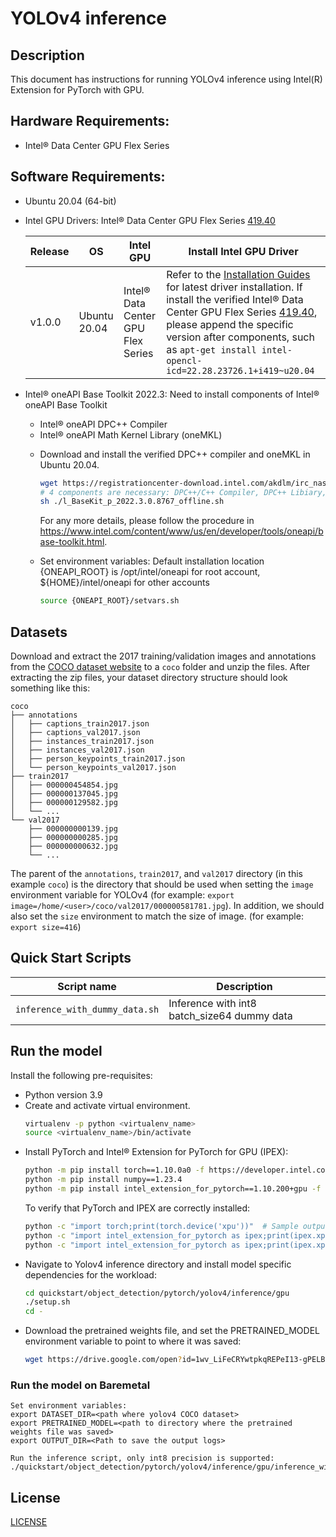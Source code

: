 <!--- 0. Title -->
# YOLOv4 inference

<!-- 10. Description -->
## Description

This document has instructions for running YOLOv4 inference using
Intel(R) Extension for PyTorch with GPU.

<!--- 20. GPU Setup -->
## Hardware Requirements:
- Intel® Data Center GPU Flex Series

## Software Requirements:
- Ubuntu 20.04 (64-bit)
- Intel GPU Drivers: Intel® Data Center GPU Flex Series [419.40](https://dgpu-docs.intel.com/releases/stable_419_40_20220914.html)

  |Release|OS|Intel GPU|Install Intel GPU Driver|
    |-|-|-|-|
    |v1.0.0|Ubuntu 20.04|Intel® Data Center GPU Flex Series| Refer to the [Installation Guides](https://dgpu-docs.intel.com/installation-guides/ubuntu/ubuntu-focal-dc.html) for latest driver installation. If install the verified Intel® Data Center GPU Flex Series [419.40](https://dgpu-docs.intel.com/releases/stable_419_40_20220914.html), please append the specific version after components, such as `apt-get install intel-opencl-icd=22.28.23726.1+i419~u20.04`|

- Intel® oneAPI Base Toolkit 2022.3: Need to install components of Intel® oneAPI Base Toolkit
  - Intel® oneAPI DPC++ Compiler
  - Intel® oneAPI Math Kernel Library (oneMKL)
  * Download and install the verified DPC++ compiler and oneMKL in Ubuntu 20.04.

    ```bash
    wget https://registrationcenter-download.intel.com/akdlm/irc_nas/18852/l_BaseKit_p_2022.3.0.8767_offline.sh
    # 4 components are necessary: DPC++/C++ Compiler, DPC++ Libiary, Threading Building Blocks and oneMKL
    sh ./l_BaseKit_p_2022.3.0.8767_offline.sh
    ```
    For any more details, please follow the procedure in https://www.intel.com/content/www/us/en/developer/tools/oneapi/base-toolkit.html.

  - Set environment variables: 
    Default installation location {ONEAPI_ROOT} is /opt/intel/oneapi for root account, ${HOME}/intel/oneapi for other accounts
    ```bash
    source {ONEAPI_ROOT}/setvars.sh
    ```


<!--- 30. Datasets -->
## Datasets

Download and extract the 2017 training/validation images and annotations from the
[COCO dataset website](https://cocodataset.org/#download) to a `coco` folder
and unzip the files. After extracting the zip files, your dataset directory
structure should look something like this:
```
coco
├── annotations
│   ├── captions_train2017.json
│   ├── captions_val2017.json
│   ├── instances_train2017.json
│   ├── instances_val2017.json
│   ├── person_keypoints_train2017.json
│   └── person_keypoints_val2017.json
├── train2017
│   ├── 000000454854.jpg
│   ├── 000000137045.jpg
│   ├── 000000129582.jpg
│   └── ...
└── val2017
    ├── 000000000139.jpg
    ├── 000000000285.jpg
    ├── 000000000632.jpg
    └── ...
```
The parent of the `annotations`, `train2017`, and `val2017` directory (in this example `coco`)
is the directory that should be used when setting the `image` environment
variable for YOLOv4 (for example: `export image=/home/<user>/coco/val2017/000000581781.jpg`).
In addition, we should also set the `size` environment to match the size of image.
(for example: `export size=416`)

<!--- 40. Quick Start Scripts -->
## Quick Start Scripts

| Script name | Description |
|-------------|-------------|
| `inference_with_dummy_data.sh` | Inference with int8 batch_size64 dummy data |

<!--- 50. Baremetal -->
## Run the model
Install the following pre-requisites:
* Python version 3.9
* Create and activate virtual environment.
  ```bash
  virtualenv -p python <virtualenv_name>
  source <virtualenv_name>/bin/activate
  ```
* Install PyTorch and Intel® Extension for PyTorch for GPU (IPEX):
  ```bash
  python -m pip install torch==1.10.0a0 -f https://developer.intel.com/ipex-whl-stable-xpu
  python -m pip install numpy==1.23.4
  python -m pip install intel_extension_for_pytorch==1.10.200+gpu -f https://developer.intel.com/ipex-whl-stable-xpu
  ```
  To verify that PyTorch and IPEX are correctly installed:
  ```bash
  python -c "import torch;print(torch.device('xpu'))"  # Sample output: "xpu"
  python -c "import intel_extension_for_pytorch as ipex;print(ipex.xpu.is_available())"  #Sample output True
  python -c "import intel_extension_for_pytorch as ipex;print(ipex.xpu.has_onemkl())"  # Sample output: True
  ```
* Navigate to Yolov4 inference directory and install model specific dependencies for the workload:
  ```bash
  cd quickstart/object_detection/pytorch/yolov4/inference/gpu
  ./setup.sh
  cd -
  ```
* Download the pretrained weights file, and set the PRETRAINED_MODEL environment variable to point to where it was saved:
  ```bash
  wget https://drive.google.com/open?id=1wv_LiFeCRYwtpkqREPeI13-gPELBDwuJ
  ```

### Run the model on Baremetal
```
Set environment variables:
export DATASET_DIR=<path where yolov4 COCO dataset>
export PRETRAINED_MODEL=<path to directory where the pretrained weights file was saved>
export OUTPUT_DIR=<Path to save the output logs>

Run the inference script, only int8 precision is supported:
./quickstart/object_detection/pytorch/yolov4/inference/gpu/inference_with_dummy_data.sh
```

<!--- 80. License -->
## License

[LICENSE](/LICENSE)

